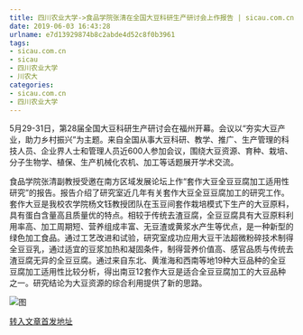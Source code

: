 ```yaml
---
title: 四川农业大学->食品学院张清在全国大豆科研生产研讨会上作报告 | sicau.com.cn
date: 2019-06-03 16:43:28
urlname: e7d13929874b8c2abde4d52c8f0b3961
tags: 
- sicau.com.cn
- sicau
- 四川农业大学
- 川农大
categories:
- sicau.com.cn
- 四川农业大学
---
```



5月29-31日，第28届全国大豆科研生产研讨会在福州开幕。会议以“夯实大豆产业，助力乡村振兴”为主题。来自全国从事大豆科研、教学、推广、生产管理的科技人员、企业界人士和管理人员近600人参加会议，围绕大豆资源、育种、栽培、分子生物学、植保、生产机械化农机、加工等话题展开学术交流。

食品学院张清副教授受邀在南方区域发展论坛上作“套作大豆全豆豆腐加工适用性研究”的报告。报告介绍了研究室近几年有关套作大豆全豆豆腐加工的研究工作。套作大豆是我校农学院杨文钰教授团队在玉豆间套作栽培模式下生产的大豆原料，具有蛋白含量高且质量优的特点。相较于传统去渣豆腐，全豆豆腐具有大豆原料利用率高、加工周期短、营养组成丰富、无豆渣或黄浆水产生等优点，是一种新型的绿色加工食品。通过工艺改进和试验，研究室成功应用大豆干法超微粉碎技术制得全豆豆乳，通过适宜的豆浆加热和凝固条件，制得营养价值高、感官品质与传统去渣豆腐无异的全豆豆腐。通过来自东北、黄淮海和西南等地19种大豆品种的全豆豆腐加工适用性比较分析，得出南豆12套作大豆是适合全豆豆腐加工的大豆品种之一。研究结论为大豆资源的综合利用提供了新的思路。



![图](https://news.sicau.edu.cn/__local/B/38/5E/AC022DB48FFFF4754B6C87E29CB_FC62D5B3_45ECE.png)

[转入文章首发地址](https://news.sicau.edu.cn/info/1078/51878.htm)